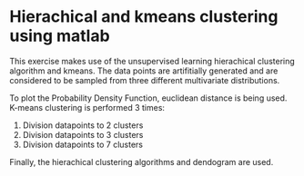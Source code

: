 # Hierachical and kmeans clustering using matlab

This exercise makes use of the unsupervised learning hierachical clustering algorithm and kmeans. The data points are artifitially generated and are considered to be sampled from three different multivariate distributions.

To plot the Probability Density Function, euclidean distance is being used.<br>
K-means clustering is performed 3 times:
1. Division datapoints to 2 clusters
2. Division datapoints to 3 clusters
3. Division datapoints to 7 clusters

Finally, the hierachical clustering algorithms  and dendogram are used.
